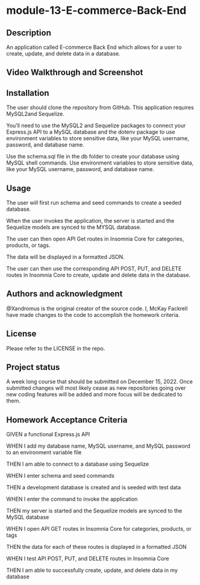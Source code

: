 # module-13-E-commerce-Back-End
## Description

An application called E-commerce Back End which allows for a user to create, update, and delete data in a database. 

## Video Walkthrough and Screenshot


## Installation 
The user should clone the repository from GitHub. This application requires MySQL2and Sequelize. 

You’ll need to use the MySQL2 and Sequelize packages to connect your Express.js API to a MySQL database and the dotenv package to use environment variables to store sensitive data, like your MySQL username, password, and database name.

Use the schema.sql file in the db folder to create your database using MySQL shell commands. Use environment variables to store sensitive data, like your MySQL username, password, and database name.

## Usage

The user will first run schema and seed commands to create a seeded database.

When the user invokes the application, the server is started and the Sequelize models are synced to the MYSQL database.

The user can then open API Get routes in Insomnia Core for categories, products, or tags. 

The data will be displayed in a formatted JSON. 

The user can then use the corresponding API POST, PUT, and DELETE routes in Insomnia Core to create, update and delete data in the database.

## Authors and acknowledgment

@Xandromus is the original creator of the source code. I, McKay Fackrell have made changes to the code to accomplish the homework criteria.

## License

Please refer to the LICENSE in the repo.

## Project status

A week long course that should be submitted on December 15, 2022. Once submitted changes will most likely cease as new repositories going over new coding features will be added and more focus will be dedicated to them.

## Homework Acceptance Criteria

GIVEN a functional Express.js API

WHEN I add my database name, MySQL username, and MySQL password to an environment variable file

THEN I am able to connect to a database using Sequelize

WHEN I enter schema and seed commands

THEN a development database is created and is seeded with test data

WHEN I enter the command to invoke the application

THEN my server is started and the Sequelize models are synced to the MySQL database

WHEN I open API GET routes in Insomnia Core for categories, products, or tags

THEN the data for each of these routes is displayed in a formatted JSON

WHEN I test API POST, PUT, and DELETE routes in Insomnia Core

THEN I am able to successfully create, update, and delete data in my database